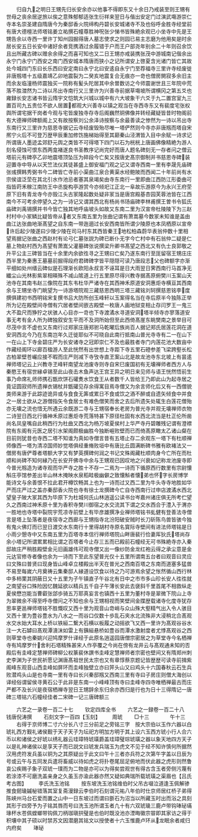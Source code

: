 <!-- { "loadSidebar": true } -->
　　归自九之明日王甥先归长安余亦以他事不得即东又十余日乃戒装至则王甥有世母之丧余居逆旅以俟之意殊郁郁适张生衍祥来翌日与偕出安定门过演武塲游崇仁寺本名崇圣建自隋唐今为秦邸香火院缔构丹碧长安城诸寺不及也俗呼金胜寺经堂前有唐大德檀法师塔铭姜立祐撰石幢尊胜神呪张少悌书皆殊絶余观已小坐寺中先是王甥告余以寺西一里许丁知州园掘得唐人墓志使求之则园已易主志磨为他用矣是时余居长安五日长安中诸好余者竞携酒过余履错于户而王户部尧年别余二十年则召余饮且出所藏古碑以赠余余得之而喜可知也又二日王甥亦戒装携张茂中游城南记偕余出永宁门永宁门西安之南门西安城本隋唐而狭小之记所谓安上啓夏含光诸门皆亡其故处今城四门东曰长乐西曰安定南曰永宁北曰安逺自永宁门至荐福寺三里许寺经废徙非唐剏塔十五级嘉靖乙卯地震裂为二癸亥地震复合无痕亦一竒也僧房閴寂多余旧主而余友临潼杨师震独买一院称有髪头陀居其中余曽数访之今师震谢世且三年院中荒落不胜澘然为二诗以吊出寺南行又三里许为兴善寺前据草塲坡所谓横冈之第五爻也雍録长安志诸书皆云隋宇文恺筑大兴城以城中有六大坡象干六爻于九二置宫室九三置百司九五贵位不欲人居置都观大兴善寺以镇之观当在寺西寺东又有裴度宅张权舆所谓宅据干岗者今观与宅皆废独寺存寺后阁巍然铜佛像并转经藏疑皆昔时物阁前有大德禅师碑额阁上又有故按察刘公余泽诗按察与余最善读之惨然为一诗以吊出寺东南行又三里许为慈恩寺据记云寺经废毁殆尽唯一塔俨然则今寺亦非唐剏而塔自宋熈宁火后不可登万歴甲辰重加修饬施梯始得至其巅秦山泾渭皆入目中余赋一诗求记所谓唐人墨迹孟郊舒元舆之类皆不可得塔下四门以石为桄桄上唐画佛像精絶为游人刻名侵蚀可恨东西两龛褚遂良书圣教序记尚完好而唐人题名碑刻无一存者问之僧云塔前元有碑亭乙卯地震塔顶坠压为碎段今亡矣又按唐史髙宗御制并书慈恩寺碑装迎置寺中导从以天竺法仪其徒甚盛上御安福门观之记又谓寺西南一里有李晟先庙碑张彧撰韩秀弼书今二碑皆亡寺前小渠曲江泉合黄渠水经鲍陂而西闻二十年前尚有水宗侯谊泛茔在其北引水作池忌者塞其泉竭矣由寺东南行一里即曲江西防江形委曲可指皆莳禾稼江南防王中丞旋构亭游赏今亦倾圯江正北一阜故乐游原今为永兴王府茔原下旧有青龙寺今亦毁江头古冡隆起数处疑非冡当是唐宫殿基杏园芙蓉池皆在江西南今不可考余停望久之为一诗记又谓其西北有杨尚书玚庙碑李林甫撰王曽书令狐氏庙碑刘禹锡撰并书今皆亡独其地呼庙坡头如故又东南二里为汉宣帝杜陵陵下为三赵村村中小冡鳞比疑皆帝从者又东南五里为张曲记谓有萧嵩墓今数冡未知谁是盖由曲江达张曲地渐髙望之自东南一带迤逦过长安西南皆所谓少陵原也本凤栖原以宣帝许后起少陵遂曰少陵少陵在司马村东其西皆秦王地松柏森蔚华表翁仲数十里相望焉据记张曲之西赵村有论弓仁墓张説为碑已断仆无字今亡村中有石翁仲二疑是仁墓上物赵村西为髙望有萧嵩父灌墓碑张说撰梁升卿书髙望之西北又有仇士良郭敬之升平公主三碑皆当在十余里内余欲徃寻之王甥曰亡矣乃遂东南行至厐留宿王甥庄庄西半里为秦惠王墓墓前掘得段府君碑碑字皆平隠隠可读乃唐段志父也碑额字亦渐平细如处州缙云碑似是石理渐长欧阳永叔言不诬耳是日大雨翌日霁西南行马首净无纎尘山光林影紫翠相暎殊不减山隂道上行五里原尽得兴教寺据髙原俯樊川玉案山天池寺在其南韦赵三像院在其东韦杜华严诸寺在其西神禾原道安洞惠炬寺横亘其西南余与王甥坐寺门眺望为一诗游塔院观三藏慈恩西明三塔三藏铭刘轲撰慈恩铭李度撰俱建初书西明铭宋复撰书吕大防所创玉峰轩以玉案得名当在寺后原半今独陈正举所为记在殿壁间寺僧有穴居者壁间嵌古殿壁一枚唐人画地狱变相止存闫罗王一鬼三大不盈尺而狰狞之状骇人心目亦一竒也下寺渡潏水寻道安洞塔半倾寺亦寥落道安事无考有金人所为碑独叙安生平而不及洞所始但至此西倚髙崖东眺樊南之景举目可尽茂中言不虚也又东南行过郑家庄唐郑驸马乾曜后族尚百人据记郑氏居莲花洞在道安洞西北今乃在东南岂年久迁徙耶似不可晓自此南行抵南山普光寺寺有二一在山下一在山上下寺金碧庄严为长安诸寺之冠即崇仁不及也最胜者寺门内莲花池大数亩中作藏经阁环以廊百楹游人至此恍然有出世想上寺距下寺五里石磴参差飞梁跨壑长松古柏翠壁苍巗应接不暇而庄严则减下寺攷寺直玊案山北是故龙池寺东北坡上有昙逺禅师塔记云上兴教寺玊峰轩南望龙池废寺则寺自宋巳废国初有无壊禅师者西方人与秦愍王有宿世縁卓锡至此山夜击木鱼声达王宫王异之明日来见师与语王恍然悟前生事乃命席礼师师携石甑炊饼石礶煑水饮食王从者数千人皆给王乃即此山为起寺居之竟证圆寂师所遗禅衣锡杖并甑礶见存余得寓目焉寺僧又为余言师化后又有一西僧貌类师来游于此踪迹诡异或与食食无筭或累日不食或饮之酒不醉或自遗矢倾食中并食之一居士欲从之游僧指矢令食居士有难色僧笑而舍之去后所遗矢处辄生白莲花僧殆亦无壊之流也惜无所遇云余既游二寺与王甥宿奉长老房为普光寺并观无壊禅师衣物二诗翌日西北行循神禾原过惠炬寺荒落特甚下原径杜固有水西北流当是杜正伦所凿尚名凤皇嘴自此稍西行为杜曲又西北为杨万坡夏侯村上华严寺丹碧雕残记谓有澄襟院有东阁有元医之居引水架阁颇极幽胜今独断崕败壁而已而倚髙原瞰太乙诸山粲在目前则犹昔也寺西二塔不知谁为真如寺僧言昔有五塔止存二余观东一塔下有杜顺禅师像西一塔为清凉国师妙觉塔俱经重脩败垣中有唐比丘圆满断碑书雅有欧褚法又一僧房有唐俨尊者塔额大字又有梦英撰碑何润之书记文殊阁藏杜顺肉身今亡所在而杜顺和尚碑不知何縁乃在长安开佛寺中余与王甥观已因叹地之兴衰如记称龙池废寺即今普光剏造为诸寺观而华严寺之胜十不存一二焉为一诗而下循原西行数里有宗尉懐斛庄亭馆参差出半山林木掩映水泉稻畦极幽僻之致懐斛者懐弟也怀字长房博学能诗文与余善恨不拉此君开樽饮畅其上也为一诗而过又西二里为牛头寺寺地胜如华严而庄严过之盖亦秦邸香火院也寺有徐士龙撰碑今亡自寺西南行过申店渡潏水西北望皇子陂大冡其西为毕原下为杜城何氏山林逍遥公读书台岑嘉州诸庄俱无所考伫望久之西南过神禾原十里为香积寺樊川御宿之水交流其下谓之交水西合于澧入于渭亦一胜地也寺塔中裂院宇荒凉寺前壁上有毕彦雄撰净业禅师塔铭书虬健有登善法寺僧言是塔上坠落者是夜宿寺之西廊与王甥指寺北汾阳破安贼时长刀斫陈鸟兽皆骇今独有鬼火佛灯而已翌日渡交水东南行十里得胡村寺原名寳际寺壁间有进法师塔铭是日小雨少憩寺中又东南五里为百塔寺本信行禅师塔院山畔唐裴行俭妻厍狄氏塔尚存余小塔记所谓累累相比谓之百塔者今止存三五而已殿前石幢经无可书殊絶寺亦入秦邸故庄严稍胜殿壁金元旧画雄伟可观寺僧又出一像纱防金龙红袍云得之承尘意是金元达官修寺者像也余为一诗而下至此东望普光仅十五里所谓南五台者曰观音曰灵应曰文殊曰普贤曰现身皆山峰卓立楼殿出半天在普光之西南百塔之东南而道塞多猛兽不易至每嵗六月奠祷云集秦邸人縁道设饮食以待之乃可游焉余望之怅然循山西行林中多柿栗其阴蔽日又十五里为子午镇直子午谷北有日中之市市多山珍长安人徃徃就之南望谷口殊险因忆魏延欲以精兵五千自子午薄长安此去襃斜千里首尾不相救纵走夏侯懋岂能当曹叡张郃歩骑五万耶真妄言也镇西十五里为董村寺是翠微下院山上寺为翠微余不得至呼寺僧问之不知也余与王甥相视而笑壁间金牒歴载诸寺化度寺犹存思率更邕禅师塔铭不胜慨叹又西十里为观音山竒峭与众山殊大壑精气出入令人骇目又西十里为豊谷豊水为八水之一而谷口仅数十歩乱石夹水北流殊非大浸稍北合髙观水交水始大耳水上桥以铁絙二繋大石横以板履之动摇欲飞又西一里许为髙观谷谷水注一大石罅曰髙观潭濆沫如雷上有銕絙悬桥如豊谷而潭水激射度者尤悸髙观谷之西则草堂寺也秦姚兴迎鸠摩罗什译经于此原名逍遥园唐僧宗密居之为草堂寺今名栖禅寺有鸠摩罗什舍利石塔精殊甚宋人作亭覆之今尚在傍有龙井云与髙观通未知的否殿后有圭峰定慧禅师碑柳公权篆裴休譔书圭峰定慧禅师者宗密也壁间又有隋郑州刺史李渊为子世民祈愿记渊唐髙祖世民太宗也又有章惇蔡京题记皆歴歴可读寺前揖紫阁峰东观音山西圭峰如屏环而圭峰独壁立亦曰笄头山又曰鸡头十六国春秋云石生兵败潜鸡头山是也寺南一里有寺曰长兴秦邸剏又西南三里有寺曰子房庄则僧大海创以译经俗谓留侯寻黄石公于此非是东南一小峰峰顶有寺曰圭峰寺四寺唯栖禅最古而庄严都不及长兴是夜宿栖禅寺翌日王甥辞余东归余亦西归是行也为日十三得隋记一唐碑三塔铭六石幢经佳者二宋碑一记三唐碑额三

　　六艺之一录卷一百二十七
　　钦定四库全书
　　六艺之一録卷一百二十八　　钱唐倪涛撰
　　石刻文字一百四【玉刻】
　　周琥
　　□十三　　　　午十三
　　右得于京师博二寸六分长八寸三分前足之旁铭三字　按大宗伯以玉作六器以白琥礼西方觐礼诸侯觐于天子天子为坛祀方明加方明于其上设六玉西方琥小行人合六币以和诸侯之好琥以绣礼器云珪璋特琥璜爵盖珪璋璧琮琥璜之器以象天地四方天子以是礼神诸侯以是享天子而已説文曰琥发兵瑞玉为虎文不见于经不知许慎何所据然汉用虎符发兵虽以铜为之其原疑出于此文曰午十三者亦兵符之次第午字盖以日辰为号或云午与五同发兵遣将畜威以待如虎之将扑卷尾屈足俯地而伏此器之虎形则然鲁哀公疾赐子象子双琥一璞而为二物是亦可以为得矣尝观世有得古含玉者旁侧污蔑有若涂漆不可磨洗盖亲身之久虽玉亦渝此器亦然又疑如典瑞所载琥璜之渠眉也【吕氏考古图】
　　李氏洗玉池铭
　　按东坡洗玉池铭维伯时父吊古啜泣道逢玉佩解骖推食劒璏鏚柲错落其室复斋漫録云李伯时石刻谓元祐八年伯时仕京师居红桥子弟得陈峡州马台石爱而置之山中一日东坡过而谓曰斵石为沼当以所藏玉时出而浴之具刻其形于四旁予为子铭其唇而号曰洗玉池所谓玉者凢十有六双琥璏三鹿卢带钩琫珌璊瑑杯水苍佩螳螂带钩佩刀柄珈瑱拱璧是也伯时既没池亦湮晦徽宗甞即其家访之得于积壤中其子硕以时禁苏文因潜磨其铭文以授使者十六玉惟鹿卢环从龙眠余者咸归内府矣
　　琫珌
